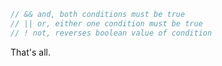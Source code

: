 ```Java
// && and, both conditions must be true
// || or, either one condition must be true
// ! not, reverses boolean value of condition
```
That's all.